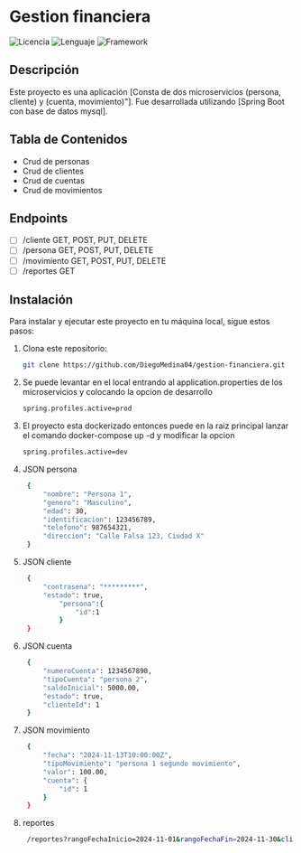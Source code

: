 # Gestion financiera

![Licencia](https://img.shields.io/badge/license-MIT-blue.svg)
![Lenguaje](https://img.shields.io/badge/language-java-yellow.svg)
![Framework](https://img.shields.io/badge/framework-SpringBoot-yellow.svg)

## Descripción

Este proyecto es una aplicación [Consta de dos microservicios (persona, cliente) y (cuenta, movimiento)"]. Fue desarrollada utilizando [Spring Boot con base de datos mysql].



## Tabla de Contenidos

- Crud de personas
- Crud de clientes
- Crud de cuentas
- Crud de movimientos

## Endpoints

- [ ] /cliente GET, POST, PUT, DELETE
- [ ] /persona GET, POST, PUT, DELETE
- [ ] /movimiento GET, POST, PUT, DELETE
- [ ] /reportes GET

## Instalación

Para instalar y ejecutar este proyecto en tu máquina local, sigue estos pasos:

1. Clona este repositorio:

   ```bash
   git clone https://github.com/DiegoMedina04/gestion-financiera.git


2. Se puede levantar en el local entrando al application.properties de los microservicios y colocando la opcion de desarrollo
      ```bash
   spring.profiles.active=prod

2. El proyecto esta dockerizado entonces puede en la raiz principal lanzar el comando docker-compose up -d y modificar la opcion
      ```bash
   spring.profiles.active=dev
3. JSON persona

   ```bash
    {
        "nombre": "Persona 1",
        "genero": "Masculino",
        "edad": 30,
        "identificacion": 123456789,
        "telefono": 987654321,
        "direccion": "Calle Falsa 123, Ciudad X"
    }

4. JSON cliente

   ```bash
    {
        "contrasena": "*********",
        "estado": true,
            "persona":{
                "id":1
            }
    }
5. JSON cuenta

   ```bash
    {
        "numeroCuenta": 1234567890,
        "tipoCuenta": "persona 2",
        "saldoInicial": 5000.00,
        "estado": true,
        "clienteId": 1
    }

6. JSON movimiento

   ```bash
    {
        "fecha": "2024-11-13T10:00:00Z",
        "tipoMovimiento": "persona 1 segundo movimiento",
        "valor": 100.00,
        "cuenta": {
            "id": 1
        }
    }

7. reportes
   ```bash
    /reportes?rangoFechaInicio=2024-11-01&rangoFechaFin=2024-11-30&clienteId=1